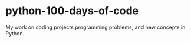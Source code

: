 # python-100-days-of-code

My work on coding projects,programming problems, and new concepts in Python.
